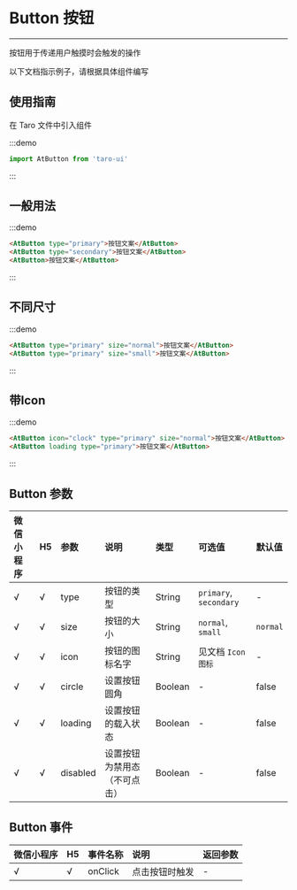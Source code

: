 # Button 按钮

---

按钮用于传递用户触摸时会触发的操作

以下文档指示例子，请根据具体组件编写

## 使用指南

在 Taro 文件中引入组件

:::demo
```js
import AtButton from 'taro-ui'
```
:::

## 一般用法

:::demo
```html
<AtButton type="primary">按钮文案</AtButton>
<AtButton type="secondary">按钮文案</AtButton>
<AtButton>按钮文案</AtButton>
```
:::

## 不同尺寸

:::demo
```html
<AtButton type="primary" size="normal">按钮文案</AtButton>
<AtButton type="primary" size="small">按钮文案</AtButton>
```
:::

## 带Icon

:::demo
```html
<AtButton icon="clock" type="primary" size="normal">按钮文案</AtButton>
<AtButton loading type="primary">按钮文案</AtButton>
```
:::

## Button 参数

| 微信小程序 | H5 | 参数     | 说明                         | 类型    | 可选值                 | 默认值   |
|:-----------|:---|:---------|:-----------------------------|:--------|:-----------------------|:---------|
| √          | √  | type     | 按钮的类型                   | String  | `primary`, `secondary` | -        |
| √          | √  | size     | 按钮的大小                   | String  | `normal`, `small`      | `normal` |
| √          | √  | icon     | 按钮的图标名字               | String  | 见文档 `Icon 图标`     | -        |
| √          | √  | circle   | 设置按钮圆角                 | Boolean | -                      | false    |
| √          | √  | loading  | 设置按钮的载入状态           | Boolean | -                      | false    |
| √          | √  | disabled | 设置按钮为禁用态（不可点击） | Boolean | -                      | false    |

## Button 事件

| 微信小程序 | H5 | 事件名称 | 说明           | 返回参数 |
|:-----------|:---|:---------|:---------------|:---------|
| √          | √  | onClick  | 点击按钮时触发 | -        |
